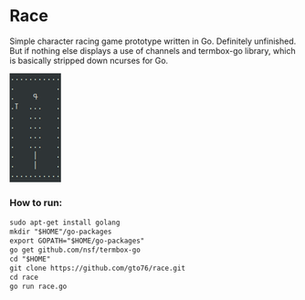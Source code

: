 Race
====

Simple character racing game prototype written in Go. Definitely unfinished. But if nothing else displays a use of channels and termbox-go library, which is basically stripped down ncurses for Go.

![Alt text](/doc/race.png?raw=true "Screenshot")
### How to run:
```
sudo apt-get install golang
mkdir "$HOME"/go-packages
export GOPATH="$HOME/go-packages"
go get github.com/nsf/termbox-go
cd "$HOME"
git clone https://github.com/gto76/race.git
cd race
go run race.go
```
